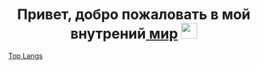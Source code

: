 <h1 align="center">Привет, добро пожаловать в мой внутрений<a href="https://hahatun.fun" target="_blank"> мир</a> 
<img src="https://github.com/blackcater/blackcater/raw/main/images/Hi.gif" height="32"/></h1>

[Top Langs](https://github-readme-stats.vercel.app/api/top-langs/?username=Morokenec&theme=dark)
